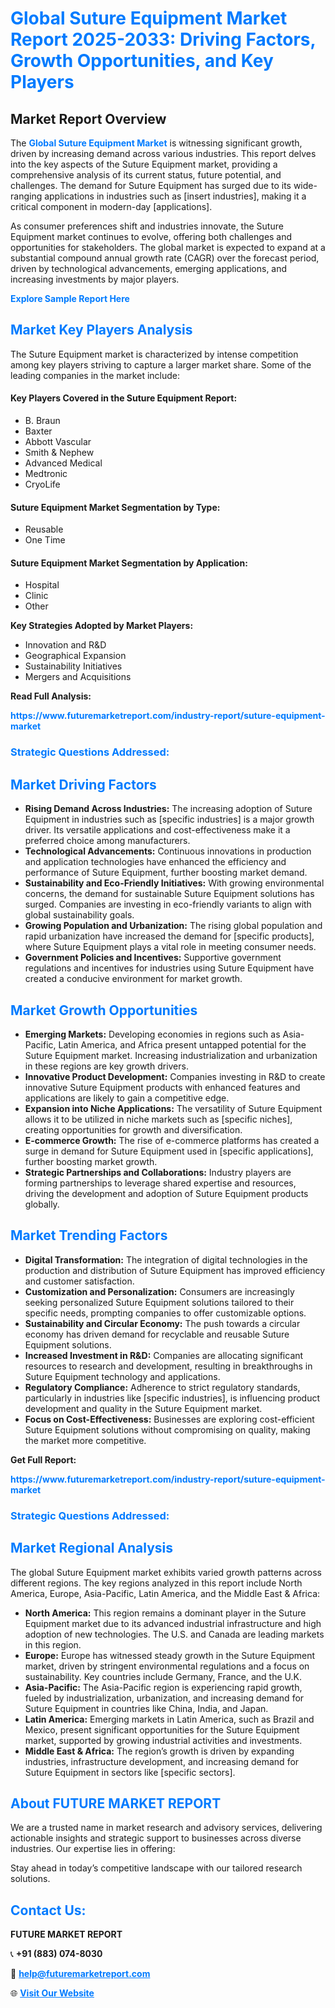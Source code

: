 <h1 style="color: #007BFF;">Global Suture Equipment Market Report 2025-2033: Driving Factors, Growth Opportunities, and Key Players</h1>

<section id="overview">
<h2>Market Report Overview</h2>
<p>The <a href="https://www.futuremarketreport.com/industry-report/suture-equipment-market" style="color: #007BFF; text-decoration: none;"><strong>Global Suture Equipment Market</strong></a> is witnessing significant growth, driven by increasing demand across various industries. This report delves into the key aspects of the Suture Equipment market, providing a comprehensive analysis of its current status, future potential, and challenges. The demand for Suture Equipment has surged due to its wide-ranging applications in industries such as [insert industries], making it a critical component in modern-day [applications].</p>
<p>As consumer preferences shift and industries innovate, the Suture Equipment market continues to evolve, offering both challenges and opportunities for stakeholders. The global market is expected to expand at a substantial compound annual growth rate (CAGR) over the forecast period, driven by technological advancements, emerging applications, and increasing investments by major players.</p>
</section>

<section id="overview">
<p><a href="https://www.futuremarketreport.com/request-sample/reportId=26075" style="color: #007BFF; text-decoration: none;"><strong>Explore Sample Report Here</strong></a></p>
</section>

<section id="key-players">
<h2 style="color: #007BFF;">Market Key Players Analysis</h2>
<p>The Suture Equipment market is characterized by intense competition among key players striving to capture a larger market share. Some of the leading companies in the market include:</p>
<h4>Key Players Covered in the Suture Equipment Report:</h4>
<ul><li>B. Braun</li><li>Baxter</li><li>Abbott Vascular</li><li>Smith &amp; Nephew</li><li>Advanced Medical</li><li>Medtronic</li><li>CryoLife</li></ul>
<h4>Suture Equipment Market Segmentation by Type:</h4>
<ul><li>Reusable</li><li>One Time</li></ul>

<h4>Suture Equipment Market Segmentation by Application:</h4>
<ul><li>Hospital</li><li>Clinic</li><li>Other</li></ul>
<p><strong>Key Strategies Adopted by Market Players:</strong></p>
<ul>
<li>Innovation and R&D</li>
<li>Geographical Expansion</li>
<li>Sustainability Initiatives</li>
<li>Mergers and Acquisitions</li>
</ul>
</section>

<section>
<p><strong>Read Full Analysis: </strong></p><a href="https://www.futuremarketreport.com/industry-report/suture-equipment-market" style="color: #007BFF; text-decoration: none;"><strong>https://www.futuremarketreport.com/industry-report/suture-equipment-market</strong></a>
<h3 style="color: #007BFF;">Strategic Questions Addressed:</h3>
</section>

<section id="driving-factors">
<h2 style="color: #007BFF;">Market Driving Factors</h2>
<ul>
<li><strong>Rising Demand Across Industries:</strong> The increasing adoption of Suture Equipment in industries such as [specific industries] is a major growth driver. Its versatile applications and cost-effectiveness make it a preferred choice among manufacturers.</li>
<li><strong>Technological Advancements:</strong> Continuous innovations in production and application technologies have enhanced the efficiency and performance of Suture Equipment, further boosting market demand.</li>
<li><strong>Sustainability and Eco-Friendly Initiatives:</strong> With growing environmental concerns, the demand for sustainable Suture Equipment solutions has surged. Companies are investing in eco-friendly variants to align with global sustainability goals.</li>
<li><strong>Growing Population and Urbanization:</strong> The rising global population and rapid urbanization have increased the demand for [specific products], where Suture Equipment plays a vital role in meeting consumer needs.</li>
<li><strong>Government Policies and Incentives:</strong> Supportive government regulations and incentives for industries using Suture Equipment have created a conducive environment for market growth.</li>
</ul>
</section>

<section id="growth-opportunities">
<h2 style="color: #007BFF;">Market Growth Opportunities</h2>
<ul>
<li><strong>Emerging Markets:</strong> Developing economies in regions such as Asia-Pacific, Latin America, and Africa present untapped potential for the Suture Equipment market. Increasing industrialization and urbanization in these regions are key growth drivers.</li>
<li><strong>Innovative Product Development:</strong> Companies investing in R&D to create innovative Suture Equipment products with enhanced features and applications are likely to gain a competitive edge.</li>
<li><strong>Expansion into Niche Applications:</strong> The versatility of Suture Equipment allows it to be utilized in niche markets such as [specific niches], creating opportunities for growth and diversification.</li>
<li><strong>E-commerce Growth:</strong> The rise of e-commerce platforms has created a surge in demand for Suture Equipment used in [specific applications], further boosting market growth.</li>
<li><strong>Strategic Partnerships and Collaborations:</strong> Industry players are forming partnerships to leverage shared expertise and resources, driving the development and adoption of Suture Equipment products globally.</li>
</ul>
</section>

<section id="trending-factors">
<h2 style="color: #007BFF;">Market Trending Factors</h2>
<ul>
<li><strong>Digital Transformation:</strong> The integration of digital technologies in the production and distribution of Suture Equipment has improved efficiency and customer satisfaction.</li>
<li><strong>Customization and Personalization:</strong> Consumers are increasingly seeking personalized Suture Equipment solutions tailored to their specific needs, prompting companies to offer customizable options.</li>
<li><strong>Sustainability and Circular Economy:</strong> The push towards a circular economy has driven demand for recyclable and reusable Suture Equipment solutions.</li>
<li><strong>Increased Investment in R&D:</strong> Companies are allocating significant resources to research and development, resulting in breakthroughs in Suture Equipment technology and applications.</li>
<li><strong>Regulatory Compliance:</strong> Adherence to strict regulatory standards, particularly in industries like [specific industries], is influencing product development and quality in the Suture Equipment market.</li>
<li><strong>Focus on Cost-Effectiveness:</strong> Businesses are exploring cost-efficient Suture Equipment solutions without compromising on quality, making the market more competitive.</li>
</ul>
</section>

<section>
<p><strong>Get Full Report: </strong></p><a href="https://www.futuremarketreport.com/industry-report/suture-equipment-market" style="color: #007BFF; text-decoration: none;"><strong>https://www.futuremarketreport.com/industry-report/suture-equipment-market</strong></a>
<h3 style="color: #007BFF;">Strategic Questions Addressed:</h3>
</section>


<section id="regional-analysis">
<h2 style="color: #007BFF;">Market Regional Analysis</h2>
<p>The global Suture Equipment market exhibits varied growth patterns across different regions. The key regions analyzed in this report include North America, Europe, Asia-Pacific, Latin America, and the Middle East & Africa:</p>
<ul>
<li><strong>North America:</strong> This region remains a dominant player in the Suture Equipment market due to its advanced industrial infrastructure and high adoption of new technologies. The U.S. and Canada are leading markets in this region.</li>
<li><strong>Europe:</strong> Europe has witnessed steady growth in the Suture Equipment market, driven by stringent environmental regulations and a focus on sustainability. Key countries include Germany, France, and the U.K.</li>
<li><strong>Asia-Pacific:</strong> The Asia-Pacific region is experiencing rapid growth, fueled by industrialization, urbanization, and increasing demand for Suture Equipment in countries like China, India, and Japan.</li>
<li><strong>Latin America:</strong> Emerging markets in Latin America, such as Brazil and Mexico, present significant opportunities for the Suture Equipment market, supported by growing industrial activities and investments.</li>
<li><strong>Middle East & Africa:</strong> The region’s growth is driven by expanding industries, infrastructure development, and increasing demand for Suture Equipment in sectors like [specific sectors].</li>
</ul>
</section>

<footer>
<h2 style="color: #007BFF;">About FUTURE MARKET REPORT</h2>
<p>We are a trusted name in market research and advisory services, delivering actionable insights and strategic support to businesses across diverse industries. Our expertise lies in offering:</p>

<p>Stay ahead in today’s competitive landscape with our tailored research solutions.</p>

<h2 style="color: #007BFF;">Contact Us:</h2>
<p><strong>FUTURE MARKET REPORT</strong></p>
<p>📞 <strong>+91 (883) 074-8030</strong></p>
<p>📧 <strong><a href="mailto:help@futuremarketreport.com" style="color: #007BFF;">help@futuremarketreport.com</a></strong></p>
<p>🌐 <strong><a href="https://www.futuremarketreport.com/" style="color: #007BFF;">Visit Our Website</a></strong></p>
</footer>